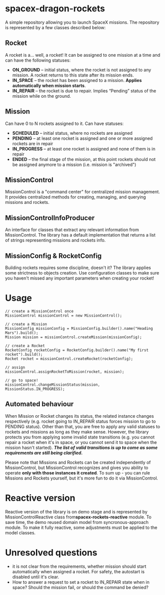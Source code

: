 # spacex-dragon-rockets

A simple repository allowing you to launch SpaceX missions.
The repository is represented by a few classes described below:

## Rocket
A rocket is a... well, a rocket! It can be assigned to one mission at a time and can have the following statuses:
  * **ON_GROUND** – initial status, where the rocket is not assigned to any mission.
    A rocket returns to this state after its mission ends.
  * **IN_SPACE** – the rocket has been assigned to a mission. **Applies automatically when mission starts**.
  * **IN_REPAIR** – the rocket is due to repair. Implies “Pending” status of the mission while on the ground.

## Mission
Can have 0 to N rockets assigned to it. Can have statuses:
  * **SCHEDULED** – initial status, where no rockets are assigned
  * **PENDING** – at least one rocket is assigned and one or more assigned rockets are in repair
  * **IN_PROGRESS** – at least one rocket is assigned and none of them is in repair
  * **ENDED** – the final stage of the mission, at this point rockets should not be assigned
     anymore to a mission (i.e. mission is "archived")

## MissionControl
MissionControl is a "command center" for centralized mission management. 
It provides centralized methods for creating, managing, and querying missions and rockets.

## MissionControlInfoProducer
An interface for classes that extract any relevant information from MissionControl. The library has a default implementation
that returns a list of strings representing missions and rockets info.

## MissionConfig & RocketConfig
Building rockets requires some discipline, doesn't it? The library applies some strictness to objects creation.
Use configuration classes to make sure you haven't missed any important parameters when creating your rocket!


# Usage

```
// create a MissionControl once
MissionControl missionControl = new MissionControl();

// create a Mission
MissionConfig missionConfig = MissionConfig.builder().name("Heading Mars").build();
Mission mission = missionControl.createMission(missionConfig);

// create a Rocket
RocketConfig rocketConfig = RocketConfig.builder().name("My first rocket").build();
Rocket rocket = missionControl.createRocket(rocketConfig);

// assign
missionControl.assignRocketToMission(rocket, mission);

// go to space!
missionControl.changeMissionStatus(mission, MissionStatus.IN_PROGRESS);
```

## Automated behaviour
When Mission or Rocket changes its status, the related instance changes respectively (e.g. rocket going to IN_REPAIR status
forces mission to go to PENDING status). Other than that, you are free to apply any valid statuses to rockets and missions
as long as they make sense. However, the library protects you from applying some invalid state transitions
(e.g. you cannot repair a rocket when it's in space, or you cannot send it to space when the mission hasn't started).
_**The list of valid transitions is up to come as some requirements are still being clarified.**_

Please note that Missions and Rockets can be created independently of MissionControl, but
MissionControl recognizes and gives you ability to operate **only with those instances it created**.
To sum up - you can rule Missions and Rockets yourself, but it's more fun to do it via MissionControl.


# Reactive version

Reactive version of the library is on demo stage and is represented by MissionControlReactive class 
from**spacex-rockets-reactive** module.
To save time, the demo reused domain model from syncronous-approach module. To make it fully reactive, 
some adjustments must be applied to the model classes.


# Unresolved questions

* it is not clear from the requirements, whether mission should start automatically when assigned a rocket. For safety,
the autostart is disabled until it's clear.
* How to answer a request to set a rocket to IN_REPAIR state when in space? 
Should the mission fail, or should the command be denied?
